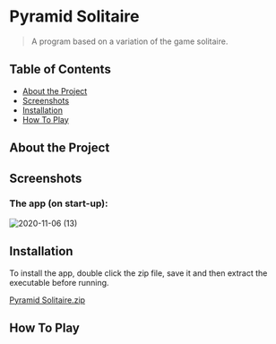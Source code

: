# Pyramid Solitaire
> A program based on a variation of the game solitaire.

<!-- TABLE OF CONTENTS -->
## Table of Contents
* [About the Project](#about-the-project)
* [Screenshots](#screenshots)
* [Installation](#installation)
* [How To Play](#how-to-play)


<!-- ABOUT THE PROJECT -->
## About the Project


<!-- Screenshots -->
## Screenshots
### The app (on start-up):
![2020-11-06 (13)](https://user-images.githubusercontent.com/44094740/98413813-33105100-2072-11eb-852a-1222e945d6ea.png)


<!-- How to install the program -->
## Installation
To install the app, double click the zip file, save it and then extract the executable before running.

[Pyramid Solitaire.zip](https://github.com/Jamnic98/pyramid-solitaire/files/5503443/Pyramid.Solitaire.zip)


<!-- USAGE EXAMPLES -->
## How To Play
